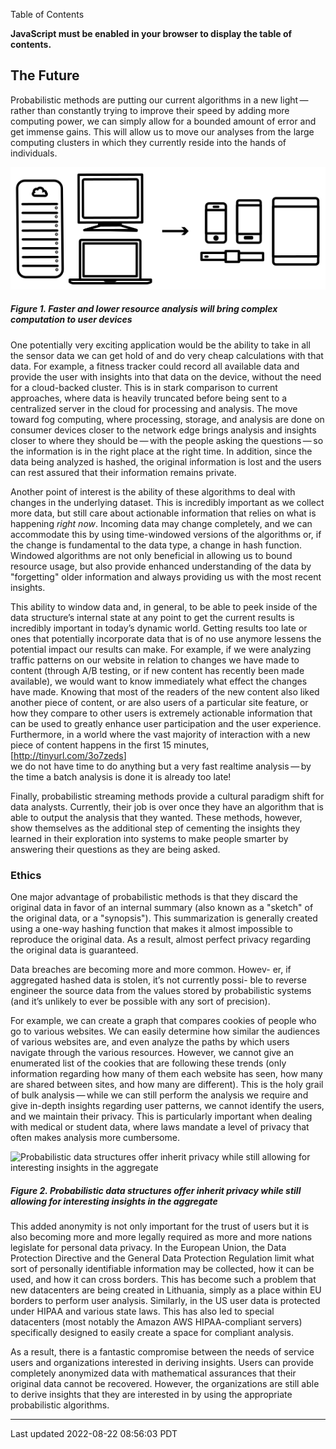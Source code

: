 Table of Contents

**JavaScript must be enabled in your browser to display the table of
contents.**

## The Future

Probabilistic methods are putting our current algorithms in a new
light — rather than constantly trying to improve their speed by adding
more computing power, we can simply allow for a bounded amount of error
and get immense gains. This will allow us to move our analyses from the
large computing clusters in which they currently reside into the hands
of individuals.

![The future](figures/28.svg)

##### Figure 1. Faster and lower resource analysis will bring complex computation to user devices

One potentially very exciting application would be the ability to take
in all the sensor data we can get hold of and do very cheap calculations
with that data. For example, a fitness tracker could record all
available data and provide the user with insights into that data on the
device, without the need for a cloud-backed cluster. This is in stark
comparison to current approaches, where data is heavily truncated before
being sent to a centralized server in the cloud for processing and
analysis. The move toward fog computing, where processing, storage, and
analysis are done on consumer devices closer to the network edge brings
analysis and insights closer to where they should be — with the people
asking the questions — so the information is in the right place at the
right time. In addition, since the data being analyzed is hashed, the
original information is lost and the users can rest assured that their
information remains private.

Another point of interest is the ability of these algorithms to deal
with changes in the underlying dataset. This is incredibly important as
we collect more data, but still care about actionable information that
relies on what is happening *right now*. Incoming data may change
completely, and we can accommodate this by using time-windowed versions
of the algorithms or, if the change is fundamental to the data type, a
change in hash function. Windowed algorithms are not only beneficial in
allowing us to bound resource usage, but also provide enhanced
understanding of the data by "forgetting" older information and always
providing us with the most recent insights.

This ability to window data and, in general, to be able to peek inside
of the data structure’s internal state at any point to get the current
results is incredibly important in today’s dynamic world. Getting
results too late or ones that potentially incorporate data that is of no
use anymore lessens the potential impact our results can make. For
example, if we were analyzing traffic patterns on our website in
relation to changes we have made to content (through A/B testing, or if
new content has recently been made available), we would want to know
immediately what effect the changes have made. Knowing that most of the
readers of the new content also liked another piece of content, or are
also users of a particular site feature, or how they compare to other
users is extremely actionable information that can be used to greatly
enhance user participation and the user experience. Furthermore, in a
world where the vast majority of interaction with a new piece of content
happens in the first 15 minutes, <span class="footnote">  
\[<http://tinyurl.com/3o7zeds>\]  
</span> we do not have time to do anything but a very fast realtime
analysis — by the time a batch analysis is done it is already too late!

Finally, probabilistic streaming methods provide a cultural paradigm
shift for data analysts. Currently, their job is over once they have an
algorithm that is able to output the analysis that they wanted. These
methods, however, show themselves as the additional step of cementing
the insights they learned in their exploration into systems to make
people smarter by answering their questions as they are being asked.

### Ethics

One major advantage of probabilistic methods is that they discard the
original data in favor of an internal summary (also known as a "sketch"
of the original data, or a "synopsis"). This summarization is generally
created using a one-way hashing function that makes it almost impossible
to reproduce the original data. As a result, almost perfect privacy
regarding the original data is guaranteed.

Data breaches are becoming more and more common. Howev- er, if
aggregated hashed data is stolen, it’s not currently possi- ble to
reverse engineer the source data from the values stored by probabilistic
systems (and it’s unlikely to ever be possible with any sort of
precision).

For example, we can create a graph that compares cookies of people who
go to various websites. We can easily determine how similar the
audiences of various websites are, and even analyze the paths by which
users navigate through the various resources. However, we cannot give an
enumerated list of the cookies that are following these trends (only
information regarding how many of them each website has seen, how many
are shared between sites, and how many are different). This is the holy
grail of bulk analysis — while we can still perform the analysis we
require and give in-depth insights regarding user patterns, we cannot
identify the users, and we maintain their privacy. This is particularly
important when dealing with medical or student data, where laws mandate
a level of privacy that often makes analysis more cumbersome.

![Probabilistic data structures offer inherit privacy while still
allowing for interesting insights in the aggregate](figures/29.svg)

##### Figure 2. Probabilistic data structures offer inherit privacy while still allowing for interesting insights in the aggregate

This added anonymity is not only important for the trust of users but it
is also becoming more and more legally required as more and more nations
legislate for personal data privacy. In the European Union, the Data
Protection Directive and the General Data Protection Regulation limit
what sort of personally identifiable information may be collected, how
it can be used, and how it can cross borders. This has become such a
problem that new datacenters are being created in Lithuania, simply as a
place within EU borders to perform user analysis. Similarly, in the US
user data is protected under HIPAA and various state laws. This has also
led to special datacenters (most notably the Amazon AWS HIPAA-compliant
servers) specifically designed to easily create a space for compliant
analysis.

As a result, there is a fantastic compromise between the needs of
service users and organizations interested in deriving insights. Users
can provide completely anonymized data with mathematical assurances that
their original data cannot be recovered. However, the organizations are
still able to derive insights that they are interested in by using the
appropriate probabilistic algorithms.

------------------------------------------------------------------------

Last updated 2022-08-22 08:56:03 PDT
